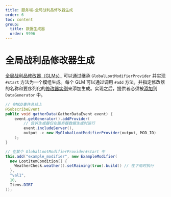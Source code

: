 ```yaml
---
title: 服务端-全局战利品修改器生成
order: 6
toc: content
group:
  title: 数据生成器
  order: 9996
---
```

全局战利品修改器生成
================================

[全局战利品修改器（GLMs）][glm] 可以通过继承 `GlobalLootModifierProvider` 并实现 `#start` 方法为一个模组生成。每个 GLM 可以通过调用 `#add` 方法，并指定修改器的名称和要序列化的[修改器实例][instance]来添加生成。实现之后，提供者必须被[添加][datagen]到 `DataGenerator` 中。

```java
// 在MOD事件总线上
@SubscribeEvent
public void gatherData(GatherDataEvent event) {
    event.getGenerator().addProvider(
        // 告诉生成器仅在服务器数据生成时运行
        event.includeServer(),
        output -> new MyGlobalLootModifierProvider(output, MOD_ID)
    );
}

// 在某个 GlobalLootModifierProvider#start 中
this.add("example_modifier", new ExampleModifier(
  new LootItemCondition[] {
    WeatherCheck.weather().setRaining(true).build() // 在下雨时执行
  },
  "val1",
  10,
  Items.DIRT
));
```

[glm]: ../../resources/server/glm.md
[instance]: ../../resources/server/glm.md#igloballootmodifier
[datagen]: ../index.md#data-providers